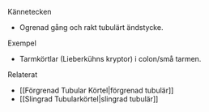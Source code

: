 Kännetecken
- Ogrenad gång och rakt tubulärt ändstycke.

Exempel
- Tarmkörtlar (Lieberkühns kryptor) i colon/små tarmen.

Relaterat
- [[Förgrenad Tubular Körtel|förgrenad tubulär]]
- [[Slingrad Tubularkörtel|slingrad tubulär]]

